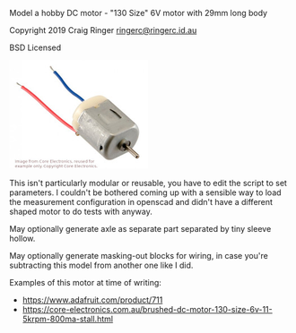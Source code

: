 Model a hobby DC motor - "130 Size" 6V motor with 29mm long body

Copyright 2019 Craig Ringer <ringerc@ringerc.id.au>

BSD Licensed

![Image of 130-size 6V DC motor](motor-130-dc-6v-example.jpg)

This isn't particularly modular or reusable, you have to edit the script to
set parameters. I couldn't be bothered coming up with a sensible way to load
the measurement configuration in openscad and didn't have a different shaped
motor to do tests with anyway.

May optionally generate axle as separate part separated by tiny sleeve hollow.

May optionally generate masking-out blocks for wiring, in case you're
subtracting this model from another one like I did.

Examples of this motor at time of writing:

* https://www.adafruit.com/product/711
* https://core-electronics.com.au/brushed-dc-motor-130-size-6v-11-5krpm-800ma-stall.html
